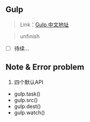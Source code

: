 ## Gulp

> Link：[Gulp 中文地址](https://www.gulpjs.com.cn/)

> unfinish

- [ ]  待续...

## Note & Error problem

1. 四个默认API
- gulp.task()
- gulp.src()
- gulp.dest()
- gulp.watch()